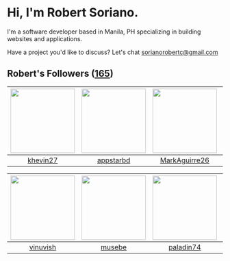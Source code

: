 # Hi, I'm Robert Soriano.
I'm a software developer based in Manila, PH specializing in building websites and applications.

Have a project you'd like to discuss?
Let's chat <a href="mailto:=sorianorobertc@gmail.com?Subject=Hello" target="_top">sorianorobertc@gmail.com</a>

## Robert's Followers ([165](https://github.com/sorxrob?tab=followers))

| <img src="https://avatars0.githubusercontent.com/u/29170724?v=4" width="150" height="150" /> | <img src="https://avatars2.githubusercontent.com/u/6672369?v=4" width="150" height="150" /> | <img src="https://avatars0.githubusercontent.com/u/22836217?v=4" width="150" height="150" /> | <img src="https://avatars0.githubusercontent.com/u/2407368?v=4" width="150" height="150" /> |
| :------------------------------------------------------------------------------------------: | :-----------------------------------------------------------------------------------------: | :------------------------------------------------------------------------------------------: | :-----------------------------------------------------------------------------------------: |
|                            [khevin27](https://github.com/khevin27)                           |                          [appstarbd](https://github.com/appstarbd)                          |                       [MarkAguirre26](https://github.com/MarkAguirre26)                      |                           [cneilmon](https://github.com/cneilmon)                           |

| <img src="https://avatars3.githubusercontent.com/u/8534697?v=4" width="150" height="150" /> | <img src="https://avatars3.githubusercontent.com/u/22816725?v=4" width="150" height="150" /> | <img src="https://avatars0.githubusercontent.com/u/1881113?v=4" width="150" height="150" /> | <img src="https://avatars2.githubusercontent.com/u/29238832?v=4" width="150" height="150" /> |
| :-----------------------------------------------------------------------------------------: | :------------------------------------------------------------------------------------------: | :-----------------------------------------------------------------------------------------: | :------------------------------------------------------------------------------------------: |
|                           [vinuvish](https://github.com/vinuvish)                           |                              [musebe](https://github.com/musebe)                             |                          [paladin74](https://github.com/paladin74)                          |                             [hapon42](https://github.com/hapon42)                            |